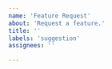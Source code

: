 ```yaml
---
name: 'Feature Request'
about: 'Request a feature.'
title: ''
labels: 'suggestion'
assignees: ''

---
```


